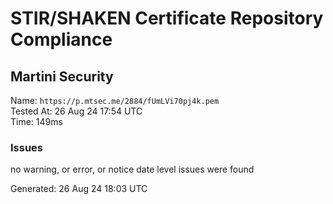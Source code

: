 # STIR/SHAKEN Certificate Repository Compliance

## Martini Security

Name: `https://p.mtsec.me/2884/fUmLVi70pj4k.pem`\
Tested At: 26 Aug 24 17:54 UTC\
Time: 149ms

### Issues

no warning, or error, or notice date level issues were found

Generated: 26 Aug 24 18:03 UTC
